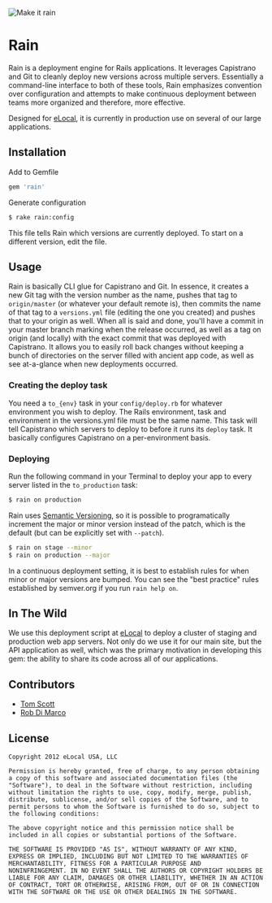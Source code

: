 ![Make it rain](http://gifsoup.com/webroot/animatedgifs4/1474973_o.gif
"Make it rain")

# Rain

Rain is a deployment engine for Rails applications. It leverages
Capistrano and Git to cleanly deploy new versions across multiple
servers. Essentially a command-line interface to both of these tools,
Rain emphasizes convention over configuration and attempts to make
continuous deployment between teams more organized and therefore, more
effective.

Designed for [eLocal](http://elocal.com), it is
currently in production use on several of our large applications. 

## Installation

Add to Gemfile

```ruby
gem 'rain'
```

Generate configuration

```bash
$ rake rain:config
```

This file tells Rain which versions are currently deployed. To start on
a different version, edit the file.

## Usage

Rain is basically CLI glue for Capistrano and Git. In essence, it
creates a new Git tag with the version number as the name, pushes that
tag to `origin/master` (or whatever your default remote is), then
commits the name of that tag to a `versions.yml` file (editing the one
you created) and pushes that to your origin as well. When all is said
and done, you'll have a commit in your master branch marking when the
release occurred, as well as a tag on origin (and locally) with the
exact commit that was deployed with Capistrano. It allows you to easily
roll back changes without keeping a bunch of directories on the server
filled with ancient app code, as well as see at-a-glance when new
deployments occurred.

### Creating the deploy task

You need a `to_{env}` task in your `config/deploy.rb` for whatever
environment you wish to deploy. The Rails environment, task and
environment in the versions.yml file must be the same name. This task 
will tell Capistrano which servers to deploy to before it runs its
`deploy` task. It basically configures Capistrano on a per-environment
basis.

### Deploying

Run the following command in your Terminal to deploy your app to every
server listed in the `to_production` task:

```bash
$ rain on production
```

Rain uses [Semantic Versioning](http://semver.org), so it is possible to
programatically increment the major or minor version instead of the
patch, which is the default (but can be explicitly set with `--patch`).

```bash
$ rain on stage --minor
$ rain on production --major
```

In a continuous deployment setting, it is best to establish rules
for when minor or major versions are bumped. You can see the "best
practice" rules established by semver.org if you run `rain help on`.

## In The Wild

We use this deployment script at [eLocal](http://elocal.com) to deploy a
cluster of staging and production web app servers. Not only do we use it
for our main site, but the API application as well, which was the
primary motivation in developing this gem: the ability to share its code
across all of our applications.

## Contributors

- [Tom Scott](http://github.com/tubbo)
- [Rob Di Marco](http://github.com/robdimarco)

## License

    Copyright 2012 eLocal USA, LLC

    Permission is hereby granted, free of charge, to any person obtaining
    a copy of this software and associated documentation files (the
    "Software"), to deal in the Software without restriction, including
    without limitation the rights to use, copy, modify, merge, publish,
    distribute, sublicense, and/or sell copies of the Software, and to
    permit persons to whom the Software is furnished to do so, subject to
    the following conditions:

    The above copyright notice and this permission notice shall be
    included in all copies or substantial portions of the Software.

    THE SOFTWARE IS PROVIDED "AS IS", WITHOUT WARRANTY OF ANY KIND,
    EXPRESS OR IMPLIED, INCLUDING BUT NOT LIMITED TO THE WARRANTIES OF
    MERCHANTABILITY, FITNESS FOR A PARTICULAR PURPOSE AND
    NONINFRINGEMENT. IN NO EVENT SHALL THE AUTHORS OR COPYRIGHT HOLDERS BE
    LIABLE FOR ANY CLAIM, DAMAGES OR OTHER LIABILITY, WHETHER IN AN ACTION
    OF CONTRACT, TORT OR OTHERWISE, ARISING FROM, OUT OF OR IN CONNECTION
    WITH THE SOFTWARE OR THE USE OR OTHER DEALINGS IN THE SOFTWARE.
